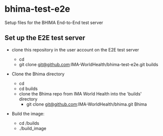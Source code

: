 # bhima-test-e2e
Setup files for the BHIMA End-to-End test server

## Set up the E2E test server
- clone this repository in the user account on the E2E test server
  - cd <user account>
  - git clone git@github.com:IMA-WorldHealth/bhima-test-e2e.git builds

- Clone the Bhima directory
  - cd <user account>
  - cd builds
  - clone the Bhima repo from IMA World Health into the 'builds' directory
     - git clone git@github.com:IMA-WorldHealth/bhima.git Bhima
  
- Build the image:
  - cd <user account>/builds
  - ./build_image
  
